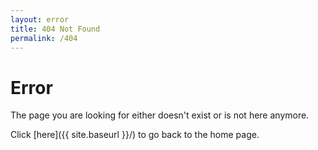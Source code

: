 ```yaml
---
layout: error
title: 404 Not Found
permalink: /404
---
```


# Error

The page you are looking for either doesn't exist or is not here anymore.

Click [here]({{ site.baseurl }}/) to go back to the home page.
